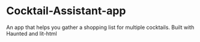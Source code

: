 # Cocktail-Assistant-app
An app that helps you gather a shopping list for multiple cocktails. Built with Haunted and lit-html

